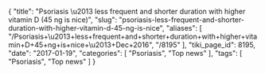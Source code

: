 {
    "title": "Psoriasis \u2013 less frequent and shorter duration with higher vitamin D (45 ng is nice)",
    "slug": "psoriasis-less-frequent-and-shorter-duration-with-higher-vitamin-d-45-ng-is-nice",
    "aliases": [
        "/Psoriasis+\u2013+less+frequent+and+shorter+duration+with+higher+vitamin+D+45+ng+is+nice+\u2013+Dec+2016",
        "/8195"
    ],
    "tiki_page_id": 8195,
    "date": "2017-01-19",
    "categories": [
        "Psoriasis",
        "Top news"
    ],
    "tags": [
        "Psoriasis",
        "Top news"
    ]
}